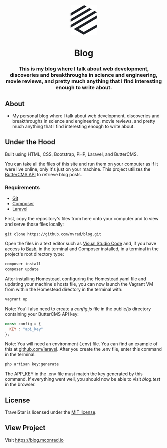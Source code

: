 <p align="center">
  <a href="https://blog.mconrad.me">
    <img alt="Logo" src="public/img/my-logo.svg" width="84" />
  </a>
</p>
<div align="center">
  <h1>Blog</h1>
  <h3>
    This is my blog where I talk about web development, discoveries and breakthroughs in science and engineering, movie reviews, and pretty much anything that I find interesting enough to write about.
  </h3>
</div>
</p>

## About
- My personal blog where I talk about web development, discoveries and breakthroughs in science and engineering, movie reviews, and pretty much anything that I find interesting enough to write about.

## Under the Hood
Built using HTML, CSS, Bootstrap, PHP, Laravel, and ButterCMS.

You can take all the files of this site and run them on your computer as if it were live online, only it's just on your machine. This project utilizes the [ButterCMS API](https://buttercms.com/) to retrieve blog posts.

### Requirements
* [Git](http://git-scm.com/)
* [Composer](https://getcomposer.org/)
* [Laravel](https://laravel.com/)

First, copy the repository's files from here onto your computer and to view and serve those files locally:
```
git clone https://github.com/mvrad/blog.git
```
Open the files in a text editor such as [Visual Studio Code](https://code.visualstudio.com/) and, if you have access to [Bash](https://en.wikipedia.org/wiki/Bash_(Unix_shell)), in the terminal and Composer installed, in a terminal in the project's root directory type:
```bash
composer install
composer update
```
After installing Homestead, configuring the Homestead.yaml file and updating your machine's hosts file, you can now launch the Vagrant VM from within the Homestead directory in the terminal with:
```bash
vagrant up
```
Note: You'll also need to create a *config.js* file in the public/js directory containing your ButterCMS API key:
```javascript
const config = {
  KEY : "api_key"
};
```
Note: You will need an environment (.env) file. You can find an example of this at [github.com/laravel](https://github.com/laravel/laravel/blob/master/.env.example). After you create the .env file, enter this command in the terminal:
```bash
php artisan key:generate
```
The APP_KEY in the .env file must match the key generated by this command. If everything went well, you should now be able to visit *blog.test* in the browser.

## License
TravelStar is licensed under the [MIT license](https://github.com/mvrad/blog/blob/master/LICENSE).

## View Project
Visit https://blog.mconrad.io